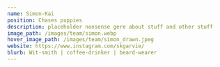 ```yaml
---
name: Simon-Kai
position: Chases puppies
description: placeholder nonsense gere about stuff and other stuff
image_path: /images/team/simon.webp
hover_image_path: /images/team/simon_drawn.jpeg
website: https://www.instagram.com/skgarvie/
blurb: Wit-smith | coffee-drinker | beard-wearer
---
```


